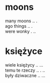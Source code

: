 # moons

many moons .. .  
ago things .. .  
were wonky . ..  

# księżyce

wiele księżycy ..  ...  
temu te rzeczy .. . ..  
były dziwaczne ..  ...  
